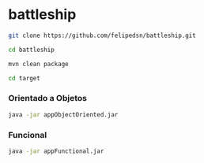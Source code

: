 # battleship

  ```sh
 git clone https://github.com/felipedsn/battleship.git
 ```
 
  ```sh
 cd battleship
 ```
 
 ```sh
mvn clean package
 ```
 
  ```sh
 cd target
 ```
 
 ### Orientado a Objetos
  ```sh
java -jar appObjectOriented.jar
 ```
 
  ### Funcional
  ```sh
java -jar appFunctional.jar
 ```
